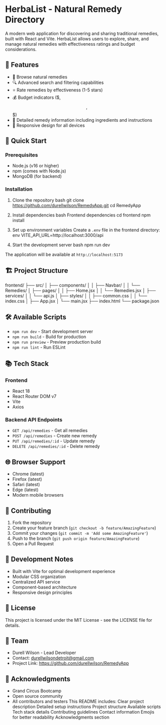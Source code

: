 # HerbaList - Natural Remedy Directory

A modern web application for discovering and sharing traditional remedies, built with React and Vite. HerbaList allows users to explore, share, and manage natural remedies with effectiveness ratings and budget considerations.

## 🌟 Features

- 🌿 Browse natural remedies
- 🔍 Advanced search and filtering capabilities
- ⭐ Rate remedies by effectiveness (1-5 stars)
- 💰 Budget indicators ($, $$, $$$)
- 📝 Detailed remedy information including ingredients and instructions
- 📱 Responsive design for all devices

## 🚀 Quick Start

### Prerequisites

- Node.js (v16 or higher)
- npm (comes with Node.js)
- MongoDB (for backend)

### Installation

1. Clone the repository
bash
git clone https://github.com/durellwilson/RemedyApp.git
cd RemedyApp

2. Install dependencies
bash
Frontend dependencies
cd frontend
npm install

3. Set up environment variables
Create a `.env` file in the frontend directory:
env
VITE_API_URL=http://localhost:3000/api

4. Start the development server
bash
npm run dev

The application will be available at `http://localhost:5173`

## 🏗️ Project Structure

frontend/
├── src/
│ ├── components/
│ │ ├── Navbar/
│ │ └── Remedies/
│ ├── pages/
│ │ ├── Home.jsx
│ │ └── Remedies.jsx
│ ├── services/
│ │ └── api.js
│ ├── styles/
│ │ ├── common.css
│ │ └── index.css
│ ├── App.jsx
│ └── main.jsx
├── index.html
└── package.json

## 🛠️ Available Scripts

- `npm run dev` - Start development server
- `npm run build` - Build for production
- `npm run preview` - Preview production build
- `npm run lint` - Run ESLint

## 📚 Tech Stack

### Frontend
- React 18
- React Router DOM v7
- Vite
- Axios

### Backend API Endpoints
- `GET /api/remedies` - Get all remedies
- `POST /api/remedies` - Create new remedy
- `PUT /api/remedies/:id` - Update remedy
- `DELETE /api/remedies/:id` - Delete remedy

## 🌐 Browser Support

- Chrome (latest)
- Firefox (latest)
- Safari (latest)
- Edge (latest)
- Modern mobile browsers

## 🤝 Contributing

1. Fork the repository
2. Create your feature branch (`git checkout -b feature/AmazingFeature`)
3. Commit your changes (`git commit -m 'Add some AmazingFeature'`)
4. Push to the branch (`git push origin feature/AmazingFeature`)
5. Open a Pull Request

## 📝 Development Notes

- Built with Vite for optimal development experience
- Modular CSS organization
- Centralized API service
- Component-based architecture
- Responsive design principles

## 📄 License

This project is licensed under the MIT License - see the LICENSE file for details.

## 👥 Team

- Durell Wilson - Lead Developer
- Contact: durellwilsondetroit@gmail.com
- Project Link: https://github.com/durellwilson/RemedyApp

## 🙏 Acknowledgments

- Grand Circus Bootcamp
- Open source community
- All contributors and testers
This README includes:
Clear project description
Detailed setup instructions
Project structure
Available scripts
Tech stack details
Contributing guidelines
Contact information
Emojis for better readability
Acknowledgments section